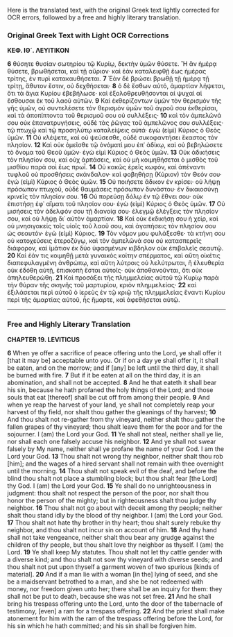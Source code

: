 Here is the translated text, with the original Greek text lightly corrected for OCR errors, followed by a free and highly literary translation.

### Original Greek Text with Light OCR Corrections

**ΚΕΦ. ΙΘ´. ΛΕΥΙΤΙΚΟΝ**

**6** θύσητε θυσίαν σωτηρίου τῷ Κυρίῳ, δεκτὴν ὑμῶν θύσετε. Ἢ ἂν ἡμέρᾳ θύσετε, βρωθήσεται, καὶ τῇ αὔριον· καὶ ἐὰν καταλειφθῇ ἕως ἡμέρας τρίτης, ἐν πυρὶ κατακαυθήσεται.
**7** Ἐὰν δὲ βρώσει βρωθῇ τῇ ἡμέρᾳ τῇ τρίτῃ, ἄθυτον ἔστιν, οὐ δεχθήσεται·
**8** ὁ δὲ ἔσθων αὐτό, ἁμαρτίαν λήψεται, ὅτι τὰ ἅγια Κυρίου ἐβεβήλωσε· καὶ ἐξολοθρευθήσονται αἱ ψυχαὶ αἱ ἔσθουσαι ἐκ τοῦ λαοῦ αὐτῶν.
**9** Καὶ ἐκθερίζοντων ὑμῶν τὸν θερισμὸν τῆς γῆς ὑμῶν, οὐ συντελέσετε τὸν θερισμὸν ὑμῶν τοῦ ἀγροῦ σου ἐκθερίσαι, καὶ τὰ ἀποπίπτοντα τοῦ θερισμοῦ σου οὐ συλλέξεις·
**10** καὶ τὸν ἀμπελῶνά σου οὐκ ἐπανατρυγήσεις, οὐδὲ τὰς ῥῶγας τοῦ ἀμπελῶνος σου συλλέξεις· τῷ πτωχῷ καὶ τῷ προσηλύτῳ καταλείψεις αὐτά· ἐγὼ (εἰμὶ) Κύριος ὁ Θεὸς ὑμῶν.
**11** Οὐ κλέψετε, καὶ οὐ ψεύσεσθε, οὐδὲ συκοφαντήσει ἕκαστος τὸν πλησίον.
**12** Καὶ οὐκ ὀμεῖσθε τῷ ὀνόματί μου ἐπ᾽ ἀδίκῳ, καὶ οὐ βεβηλώσετε τὸ ὄνομα τοῦ Θεοῦ ὑμῶν· ἐγὼ εἰμὶ Κύριος ὁ Θεὸς ὑμῶν.
**13** Οὐκ ἀδικήσεις τὸν πλησίον σου, καὶ οὐχ ἁρπάσεις, καὶ οὐ μὴ κοιμηθήσεται ὁ μισθὸς τοῦ μισθίου παρὰ σοὶ ἕως πρωΐ.
**14** Οὐ κακῶς ἐρεῖς κωφόν, καὶ ἀπέναντι τυφλοῦ οὐ προσθήσεις σκάνδαλον· καὶ φοβηθήσῃ (Κύριον) τὸν Θεόν σου· ἐγὼ (εἰμὶ) Κύριος ὁ Θεὸς ὑμῶν.
**15** Οὐ ποιήσετε ἄδικον ἐν κρίσει· οὐ λήψῃ πρόσωπον πτωχοῦ, οὐδὲ θαυμάσεις πρόσωπον δυνάστου· ἐν δικαιοσύνῃ κρινεῖς τὸν πλησίον σου.
**16** Οὐ πορεύσῃ δόλῳ ἐν τῷ ἔθνει σου· οὐκ ἐπιστήσῃ ἐφ᾽ αἵματι τοῦ πλησίον σου· ἐγὼ (εἰμὶ) Κύριος ὁ Θεὸς ὑμῶν.
**17** Οὐ μισήσεις τὸν ἀδελφόν σου τῇ διανοίᾳ σου· ἐλεγμῷ ἐλέγξεις τὸν πλησίον σου, καὶ οὐ λήψῃ δι᾽ αὐτὸν ἁμαρτίαν.
**18** Καὶ οὐκ ἐκδικήσῃ σου ἡ χείρ, καὶ οὐ μνησιγακείς τοῖς υἱοῖς τοῦ λαοῦ σου, καὶ ἀγαπήσεις τὸν πλησίον σου ὡς σεαυτόν· ἐγὼ (εἰμὶ) Κύριος.
**19** Τὸν νόμον μου φυλάξεσθε· τὰ κτήνη σου οὐ κατοχεύσεις ἑτεροζύγῳ, καὶ τὸν ἀμπελῶνά σου οὐ κατασπερεῖς διάφορον, καὶ ἱμάτιον ἐκ δύο ὑφασμένων κιβδηλον οὐκ ἐπιβαλεῖς σεαυτῷ.
**20** Καὶ ἐάν τις κοιμηθῇ μετὰ γυναικὸς κοίτην σπέρματος, καὶ αὕτη οἰκέτις διαπεφυλαγμένη ἀνθρώπῳ, καὶ αὕτη λύτροις οὐ λελύτρωται, ἢ ἐλευθερία οὐκ ἐδόθη αὐτῇ, ἐπισκοπὴ ἔσται αὐτοῖς· οὐκ ἀποθανοῦνται, ὅτι οὐκ ἀπηλευθερώθη.
**21** Καὶ προσάξει τῆς πλημμελείας αὐτοῦ τῷ Κυρίῳ παρὰ τὴν θύραν τῆς σκηνῆς τοῦ μαρτυρίου, κριὸν πλημμελείας·
**22** καὶ ἐξιλάσεται περὶ αὐτοῦ ὁ ἱερεὺς ἐν τῷ κριῷ τῆς πλημμελείας ἔναντι Κυρίου περὶ τῆς ἁμαρτίας αὐτοῦ, ἧς ἥμαρτε, καὶ ἀφεθήσεται αὐτῷ.

---

### Free and Highly Literary Translation

**CHAPTER 19. LEVITICUS**

**6** When ye offer a sacrifice of peace offering unto the Lord, ye shall offer it [that it may be] acceptable unto you. Or if on a day ye shall offer it, it shall be eaten, and on the morrow; and if [any] be left until the third day, it shall be burned with fire.
**7** But if it be eaten at all on the third day, it is an abomination, and shall not be accepted.
**8** And he that eateth it shall bear his sin, because he hath profaned the holy things of the Lord; and those souls that eat [thereof] shall be cut off from among their people.
**9** And when ye reap the harvest of your land, ye shall not completely reap your harvest of thy field, nor shalt thou gather the gleanings of thy harvest;
**10** And thou shalt not re-gather from thy vineyard, neither shalt thou gather the fallen grapes of thy vineyard; thou shalt leave them for the poor and for the sojourner. I (am) the Lord your God.
**11** Ye shall not steal, neither shall ye lie, nor shall each one falsely accuse his neighbor.
**12** And ye shall not swear falsely by My name, neither shall ye profane the name of your God. I am the Lord your God.
**13** Thou shalt not wrong thy neighbor, neither shalt thou rob [him]; and the wages of a hired servant shall not remain with thee overnight until the morning.
**14** Thou shalt not speak evil of the deaf, and before the blind thou shalt not place a stumbling block; but thou shalt fear [the Lord] thy God. I (am) the Lord your God.
**15** Ye shall do no unrighteousness in judgment: thou shalt not respect the person of the poor, nor shalt thou honor the person of the mighty; but in righteousness shalt thou judge thy neighbor.
**16** Thou shalt not go about with deceit among thy people; neither shalt thou stand idly by the blood of thy neighbor. I (am) the Lord your God.
**17** Thou shalt not hate thy brother in thy heart; thou shalt surely rebuke thy neighbor, and thou shalt not incur sin on account of him.
**18** And thy hand shall not take vengeance, neither shalt thou bear any grudge against the children of thy people, but thou shalt love thy neighbor as thyself. I (am) the Lord.
**19** Ye shall keep My statutes. Thou shalt not let thy cattle gender with a diverse kind; and thou shalt not sow thy vineyard with diverse seeds; and thou shalt not put upon thyself a garment woven of two spurious [kinds of material].
**20** And if a man lie with a woman [in the] lying of seed, and she be a maidservant betrothed to a man, and she be not redeemed with money, nor freedom given unto her; there shall be an inquiry for them: they shall not be put to death, because she was not set free.
**21** And he shall bring his trespass offering unto the Lord, unto the door of the tabernacle of testimony, [even] a ram for a trespass offering.
**22** And the priest shall make atonement for him with the ram of the trespass offering before the Lord, for his sin which he hath committed; and his sin shall be forgiven him.